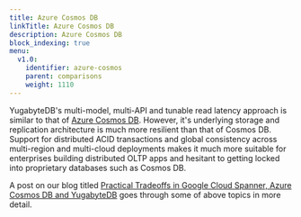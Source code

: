 ```yaml
---
title: Azure Cosmos DB
linkTitle: Azure Cosmos DB
description: Azure Cosmos DB
block_indexing: true
menu:
  v1.0:
    identifier: azure-cosmos
    parent: comparisons
    weight: 1110
---
```


YugabyteDB's multi-model, multi-API and tunable read latency approach is similar to that of [Azure Cosmos DB](https://azure.microsoft.com/en-us/blog/a-technical-overview-of-azure-cosmos-db/). However, it's underlying storage and replication architecture is much more resilient than that of Cosmos DB. Support for distributed ACID transactions and global consistency across multi-region and multi-cloud deployments makes it much more suitable for enterprises building distributed OLTP apps and hesitant to getting locked into proprietary databases such as Cosmos DB.

A post on our blog titled [Practical Tradeoffs in Google Cloud Spanner, Azure Cosmos DB and YugabyteDB](https://blog.yugabyte.com/practical-tradeoffs-in-google-cloud-spanner-azure-cosmos-db-and-yugabyte-db/) goes through some of above topics in more detail.
